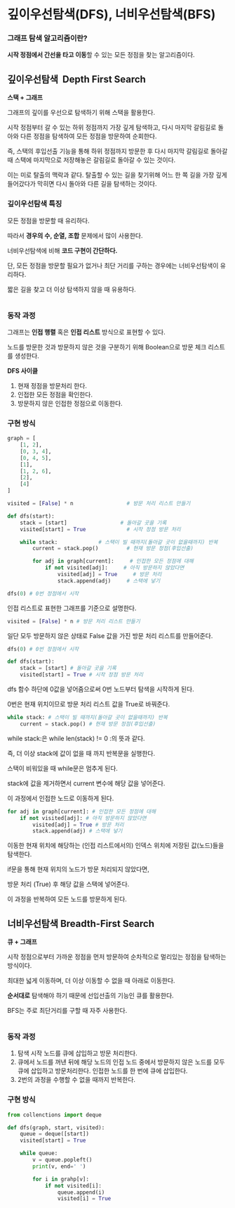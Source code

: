 # 깊이우선탐색(DFS), 너비우선탐색(BFS)



### 그래프 탐색 알고리즘이란?

**시작 정점에서 간선을 타고 이동**할 수 있는 모든 정점을 찾는 알고리즘이다. 

## 

## 깊이우선탐색  Depth First Search

**스택 + 그래프**

그래프의 깊이를 우선으로 탐색하기 위해 스택을 활용한다.

시작 정점부터 갈 수 있는 하위 정점까지 가장 깊게 탐색하고, 다시 마지막 갈림길로 돌아와 다른 정점을 탐색하여 모든 정점을 방문하여 순회한다. 

즉, 스택의 후입선출 기능을 통해 하위 정점까지 방문한 후 다시 마지막 갈림길로 돌아갈 때 스택에 마지막으로 저장해놓은 갈림길로 돌아갈 수 있는 것이다. 

이는 미로 탈출의 맥락과 같다. 탈출할 수 있는 길을 찾기위해 어느 한 쪽 길을 가장 깊게 들어갔다가 막히면 다시 돌아와 다른 길을 탐색하는 것이다. 

### 

### 깊이우선탐색 특징

모든 정점을 방문할 때 유리하다.

따라서 **경우의 수, 순열, 조합** 문제에서 많이 사용한다.

너비우선탐색에 비해 **코드 구현이 간단하다.**

단, 모든 정점을 방문할 필요가 없거나 최단 거리를 구하는 경우에는 너비우선탐색이 유리하다.

짧은 길을 찾고 더 이상 탐색하지 않을 때 유용하다. 

<img src="https://blog.kakaocdn.net/dn/MM9LL/btrJD4S38nK/ket7LZjiTcxOlIwLbIZvYk/img.png" title="" alt="" data-align="center">

### 동작 과정

그래프는 **인접 행렬** 혹은 **인접 리스트** 방식으로 표현할 수 있다.

노드를 방문한 것과 방문하지 않은 것을 구분하기 위해 Boolean으로 방문 체크 리스트를 생성한다. 



**DFS 사이클**

1. 현재 정점을 방문처리 한다.
2. 인접한 모든 정점을 확인한다. 
3. 방문하지 않은 인접한 정점으로 이동한다. 

### 

### 구현 방식

```python
graph = [
    [1, 2],
    [0, 3, 4],
    [0, 4, 5],
    [1],
    [1, 2, 6],
    [2],
    [4]
]

visited = [False] * n                 # 방문 처리 리스트 만들기

def dfs(start):
    stack = [start]                 # 돌아갈 곳을 기록
    visited[start] = True             # 시작 정점 방문 처리

    while stack:             # 스택이 빌 때까지(돌아갈 곳이 없을때까지) 반복
        current = stack.pop()         # 현재 방문 정점(후입선출)

        for adj in graph[current]:     # 인접한 모든 정점에 대해
            if not visited[adj]:     # 아직 방문하지 않았다면
                visited[adj] = True     # 방문 처리
                stack.append(adj)     # 스택에 넣기

dfs(0) # 0번 정점에서 시작
```

인접 리스트로 표현한 그래프를 기준으로 설명한다.



```python
visited = [False] * n # 방문 처리 리스트 만들기
```

일단 모두 방문하지 않은 상태로 False 값을 가진 방문 처리 리스트를 만들어준다. 



```python
dfs(0) # 0번 정점에서 시작

def dfs(start):
    stack = [start] # 돌아갈 곳을 기록
    visited[start] = True # 시작 정점 방문 처리
```

dfs 함수 하단에 0값을 넣어줌으로써 0번 노드부터 탐색을 시작하게 된다. 

0번은 현재 위치이므로 방문 처리 리스트 값을 True로 바꿔준다. 



```python
while stack: # 스택이 빌 때까지(돌아갈 곳이 없을때까지) 반복
    current = stack.pop() # 현재 방문 정점(후입선출)
```

while stack:은 while len(stack) != 0 :의 뜻과 같다. 

즉, 더 이상 stack에 값이 없을 때 까지 반복문을 실행한다. 

스택이 비워있을 때 while문은 멈추게 된다. 

stack에 값을 제거하면서 current 변수에 해당 값을 넣어준다. 

이 과정에서 인접한 노드로 이동하게 된다. 



```python
for adj in graph[current]: # 인접한 모든 정점에 대해
    if not visited[adj]: # 아직 방문하지 않았다면
        visited[adj] = True # 방문 처리
        stack.append(adj) # 스택에 넣기
```

이동한 현재 위치에 해당하는 (인접 리스트에서의) 인덱스 위치에 저장된 값(노드)들을 탐색한다.

if문을 통해 현재 위치의 노드가 방문 처리되지 않았다면, 

방문 처리 (True) 후 해당 값을 스택에 넣어준다.

이 과정을 반복하여 모든 노드를 방문하게 된다. 





## 너비우선탐색 Breadth-First Search

**큐 + 그래프**

시작 정점으로부터 가까운 정점을 먼저 방문하여 순차적으로 멀리있는 정점을 탐색하는 방식이다. 

최대한 넓게 이동하며, 더 이상 이동할 수 없을 때 아래로 이동한다. 

**순서대로** 탐색해야 하기 때문에 선입선출의 기능인 큐를 활용한다. 

BFS는 주로 최단거리를 구할 때 자주 사용한다. 

<img src="https://blog.kakaocdn.net/dn/d5ziSJ/btrJLToVB5M/KsKKoW09K1TvKsm8DbUnt1/img.png" title="" alt="" data-align="center">

### 

### 동작 과정

1. 탐색 시작 노드를 큐에 삽입하고 방문 처리한다.
2. 큐에서 노드를 꺼낸 뒤에 해당 노드의 인접 노드 중에서 방문하지 않은 노드를 모두 큐에 삽입하고 방문처리한다. 인접한 노드를 한 번에 큐에 삽입한다.
3. 2번의 과정을 수행할 수 없을 때까지 반복한다.

### 

### 구현 방식

```python
from collenctions import deque

def dfs(graph, start, visited):
    queue = deque([start])
    visited[start] = True

    while queue:
        v = queue.popleft()
        print(v, end=' ')

        for i in grahp[v]:
            if not visited[i]:
                queue.append(i)
                visited[i] = True
```
